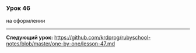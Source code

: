 ### Урок 46

на оформлении

---
**Следующий урок:**  https://github.com/krdprog/rubyschool-notes/blob/master/one-by-one/lesson-47.md